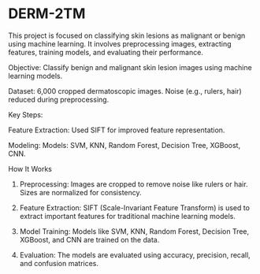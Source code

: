 # DERM-2TM
This project is focused on classifying skin lesions as malignant or benign using machine learning. It involves preprocessing images, extracting features, training models, and evaluating their performance.

Objective: Classify benign and malignant skin lesion images using machine learning models.

Dataset:
6,000 cropped dermatoscopic images.
Noise (e.g., rulers, hair) reduced during preprocessing.

Key Steps:

Feature Extraction:
Used SIFT for improved feature representation.

Modeling:
Models: SVM, KNN, Random Forest, Decision Tree, XGBoost, CNN.


How It Works
1.	Preprocessing:
Images are cropped to remove noise like rulers or hair.
Sizes are normalized for consistency.

3.	Feature Extraction:
SIFT (Scale-Invariant Feature Transform) is used to extract important features for traditional machine learning models.

5.	Model Training:
Models like SVM, KNN, Random Forest, Decision Tree, XGBoost, and CNN are trained on the data.

7.	Evaluation:
The models are evaluated using accuracy, precision, recall, and confusion matrices.
